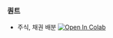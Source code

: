 ### 퀀트

- 주식, 채권 배분 [![Open In Colab](https://colab.research.google.com/assets/colab-badge.svg)](https://colab.research.google.com/drive/1nHgB4JWwVHQX4-KS74wefCXsUBCWRUxa?usp=sharing)